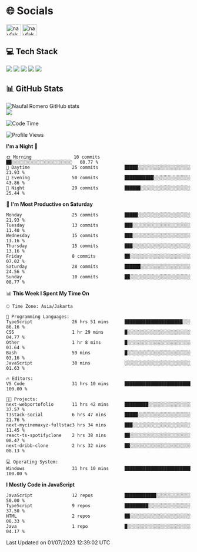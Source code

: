 <h1 align="">🌐 Socials</h1>
<p align="left">
<a href="https://linkedin.com/in/naufal-romero-putra-pratama-9ab816177/" target="blank"><img align="center" src="https://raw.githubusercontent.com/rahuldkjain/github-profile-readme-generator/master/src/images/icons/Social/linked-in-alt.svg" alt="naufalromero" height="30" width="40" /></a>
<a href="https://instagram.com/naufalromero" target="blank"><img align="center" src="https://raw.githubusercontent.com/rahuldkjain/github-profile-readme-generator/master/src/images/icons/Social/instagram.svg" alt="naufalromero" height="30" width="40" /></a>
</p>


<h2 align="">💻 Tech Stack</h2>
<div align="">
 <img src="https://img.shields.io/badge/typescript-%23007ACC.svg?style=for-the-badge&logo=typescript&logoColor=white"/>
 <img src="https://img.shields.io/badge/javascript-%23323330.svg?style=for-the-badge&logo=javascript&logoColor=%23F7DF1E"/>
 <img src="https://img.shields.io/badge/react-%2320232a.svg?style=for-the-badge&logo=react&logoColor=%2361DAFB"/>
 <img src="https://img.shields.io/badge/tailwindcss-%2338B2AC.svg?style=for-the-badge&logo=tailwind-css&logoColor=white"/>
 <img src="https://img.shields.io/badge/java-%23ED8B00.svg?style=for-the-badge&logo=openjdk&logoColor=white"/>
</div>


<h2 align="">📊 GitHub Stats</h2>

![Naufal Romero GitHub stats](https://github-readme-stats-xi-nine-74.vercel.app/api?username=romves&show_icons=true&theme=tokyonight&include_all_commits=true&count_private=true)<br/>
![](https://github-readme-stats-xi-nine-74.vercel.app/api/top-langs/?username=romves&theme=tokyonight&hide_border=false&include_all_commits=true&count_private=true&layout=compact)

<!--START_SECTION:waka-->
![Code Time](http://img.shields.io/badge/Code%20Time-116%20hrs%2042%20mins-blue)

![Profile Views](http://img.shields.io/badge/Profile%20Views-9-blue)

**I'm a Night 🦉** 

```text
🌞 Morning                10 commits          ██░░░░░░░░░░░░░░░░░░░░░░░   08.77 % 
🌆 Daytime                25 commits          █████░░░░░░░░░░░░░░░░░░░░   21.93 % 
🌃 Evening                50 commits          ███████████░░░░░░░░░░░░░░   43.86 % 
🌙 Night                  29 commits          ██████░░░░░░░░░░░░░░░░░░░   25.44 % 
```
📅 **I'm Most Productive on Saturday** 

```text
Monday                   25 commits          █████░░░░░░░░░░░░░░░░░░░░   21.93 % 
Tuesday                  13 commits          ███░░░░░░░░░░░░░░░░░░░░░░   11.40 % 
Wednesday                15 commits          ███░░░░░░░░░░░░░░░░░░░░░░   13.16 % 
Thursday                 15 commits          ███░░░░░░░░░░░░░░░░░░░░░░   13.16 % 
Friday                   8 commits           ██░░░░░░░░░░░░░░░░░░░░░░░   07.02 % 
Saturday                 28 commits          ██████░░░░░░░░░░░░░░░░░░░   24.56 % 
Sunday                   10 commits          ██░░░░░░░░░░░░░░░░░░░░░░░   08.77 % 
```


📊 **This Week I Spent My Time On** 

```text
🕑︎ Time Zone: Asia/Jakarta

💬 Programming Languages: 
TypeScript               26 hrs 51 mins      ██████████████████████░░░   86.16 % 
CSS                      1 hr 29 mins        █░░░░░░░░░░░░░░░░░░░░░░░░   04.77 % 
Other                    1 hr 8 mins         █░░░░░░░░░░░░░░░░░░░░░░░░   03.64 % 
Bash                     59 mins             █░░░░░░░░░░░░░░░░░░░░░░░░   03.16 % 
JavaScript               30 mins             ░░░░░░░░░░░░░░░░░░░░░░░░░   01.63 % 

🔥 Editors: 
VS Code                  31 hrs 10 mins      █████████████████████████   100.00 % 

🐱‍💻 Projects: 
next-webportofolio       11 hrs 42 mins      █████████░░░░░░░░░░░░░░░░   37.57 % 
t3stack-social           6 hrs 47 mins       █████░░░░░░░░░░░░░░░░░░░░   21.76 % 
next-mycinemaxyz-fullstac3 hrs 34 mins       ███░░░░░░░░░░░░░░░░░░░░░░   11.45 % 
react-ts-spotifyclone    2 hrs 38 mins       ██░░░░░░░░░░░░░░░░░░░░░░░   08.47 % 
next-dribb-clone         2 hrs 32 mins       ██░░░░░░░░░░░░░░░░░░░░░░░   08.13 % 

💻 Operating System: 
Windows                  31 hrs 10 mins      █████████████████████████   100.00 % 
```

**I Mostly Code in JavaScript** 

```text
JavaScript               12 repos            ████████████░░░░░░░░░░░░░   50.00 % 
TypeScript               9 repos             █████████░░░░░░░░░░░░░░░░   37.50 % 
HTML                     2 repos             ██░░░░░░░░░░░░░░░░░░░░░░░   08.33 % 
Java                     1 repo              █░░░░░░░░░░░░░░░░░░░░░░░░   04.17 % 
```




 Last Updated on 01/07/2023 12:39:02 UTC
<!--END_SECTION:waka-->
